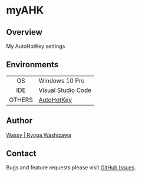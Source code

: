 # myAHK

## Overview
My AutoHotKey settings

## Environments
|        |  |
|  :-:   | --- |
| OS     | Windows 10 Pro |
| IDE    | Visual Studio Code |
| OTHERS | [AutoHotKey](https://www.autohotkey.com/) |

## Author
[Wassy | Ryoga Washizawa](https://github.com/wassy310)

## Contact
Bugs and feature requests please visit [GitHub Issues](https://github.com/wassy310/myAHK/issues).